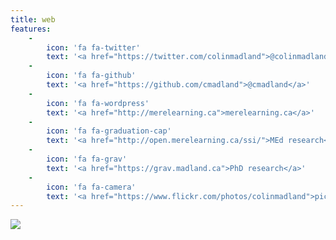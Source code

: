 ```yaml
---
title: web
features:
    -
        icon: 'fa fa-twitter'
        text: '<a href="https://twitter.com/colinmadland">@colinmadland</a>'
    -
        icon: 'fa fa-github'
        text: '<a href="https://github.com/cmadland">@cmadland</a>'
    -
        icon: 'fa fa-wordpress'
        text: '<a href="http://merelearning.ca">merelearning.ca</a>'
    -
        icon: 'fa fa-graduation-cap'
        text: '<a href="http://open.merelearning.ca/ssi/">MEd research</a>'
    -
        icon: 'fa fa-grav'
        text: '<a href="https://grav.madland.ca">PhD research</a>'
    -
        icon: 'fa fa-camera'
        text: '<a href="https://www.flickr.com/photos/colinmadland">pics</a>'
---
```


![](michael-mroczek-440382-unsplash.jpg)